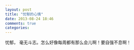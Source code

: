 ```yaml
---
layout: post
title: "忧郁的心情"
date: 2013-08-24 18:46
comments: true
categories:
---
```

忧郁， 毫无斗志。怎么好像每周都有那么会儿啊！要自强不息啊！

